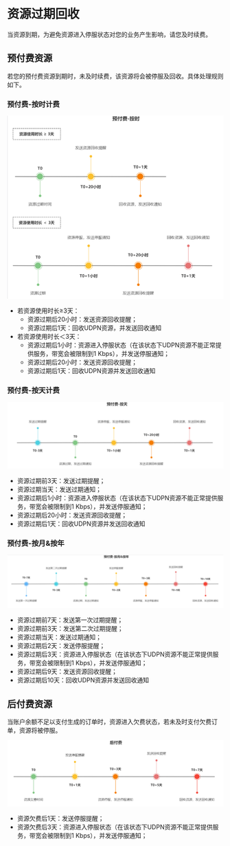 # 资源过期回收

当资源到期，为避免资源进入停服状态对您的业务产生影响，请您及时续费。

## 预付费资源

若您的预付费资源到期时，未及时续费，该资源将会被停服及回收。具体处理规则如下。

### 预付费-按时计费

![image](/images/eip_recycle01.png)

- 若资源使用时长≥3天：
  - 资源过期后20小时：发送资源回收提醒；
  - 资源过期后1天：回收UDPN资源，并发送回收通知
- 若资源使用时长＜3天：
  - 资源过期后1小时：资源进入停服状态（在该状态下UDPN资源不能正常提供服务，带宽会被限制到1 Kbps），并发送停服通知；
  - 资源过期后20小时：发送资源回收提醒；
  - 资源过期后1天：回收UDPN资源并发送回收通知

### 预付费-按天计费

![image](/images/eip_recycle02.png)

- 资源过期前3天：发送过期提醒；
- 资源过期当天：发送过期通知；
- 资源过期后1小时：资源进入停服状态（在该状态下UDPN资源不能正常提供服务，带宽会被限制到1 Kbps），并发送停服通知；
- 资源过期后20小时：发送资源回收提醒；
- 资源过期后1天：回收UDPN资源并发送回收通知

### 预付费-按月&按年

![image](/images/eip_recycle03.png)

- 资源过期前7天：发送第一次过期提醒；
- 资源过期前3天：发送第二次过期提醒；
- 资源过期当天：发送过期通知；
- 资源过期后2天：发送停服提醒；
- 资源过期后3天：资源进入停服状态（在该状态下UDPN资源不能正常提供服务，带宽会被限制到1 Kbps），并发送停服通知；
- 资源过期后9天：发送资源回收提醒；
- 资源过期后10天：回收UDPN资源并发送回收通知

## 后付费资源

当账户余额不足以支付生成的订单时，资源进入欠费状态，若未及时支付欠费订单，资源将被停服。

![image](/images/eip_recycle04.png)

- 资源欠费后1天：发送停服提醒；
- 资源欠费后3天：资源进入停服状态（在该状态下UDPN资源不能正常提供服务，带宽会被限制到1 Kbps），并发送停服通知；
